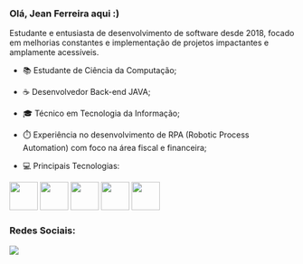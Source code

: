 ### Olá, Jean Ferreira aqui :)

Estudante e entusiasta de desenvolvimento de software desde 2018, focado em melhorias constantes e implementação de projetos impactantes e amplamente acessíveis.

- 📚 Estudante de Ciência da Computação;
- ☕ Desenvolvedor Back-end JAVA;
- 🎓 Técnico em Tecnologia da Informação;
- ⏱️ Experiência no desenvolvimento de RPA (Robotic Process Automation) com foco na área fiscal e financeira;
  
- 💻 Principais Tecnologias:

<div display="inline">
  <img width="50" height="50" src="https://cdn.jsdelivr.net/gh/devicons/devicon/icons/java/java-original-wordmark.svg"/>          
  <img width="50" height="50" src="https://cdn.jsdelivr.net/gh/devicons/devicon/icons/spring/spring-original-wordmark.svg"/>
  <img width="50" height="50" src="https://cdn.jsdelivr.net/gh/devicons/devicon/icons/python/python-original.svg" /> 
  <img width="50" height="50" src="https://cdn.jsdelivr.net/gh/devicons/devicon/icons/apachekafka/apachekafka-original-wordmark.svg"/> 
  <img width="50" height="50" src="https://cdn.jsdelivr.net/gh/devicons/devicon/icons/selenium/selenium-original.svg" />           
</div>

### Redes Sociais:

<a href="https://www.linkedin.com/in/jeanfsdev">
  <img src="https://img.shields.io/badge/linkedin-%230077B5.svg?style=for-the-badge&logo=linkedin&logoColor=white">
</a>
